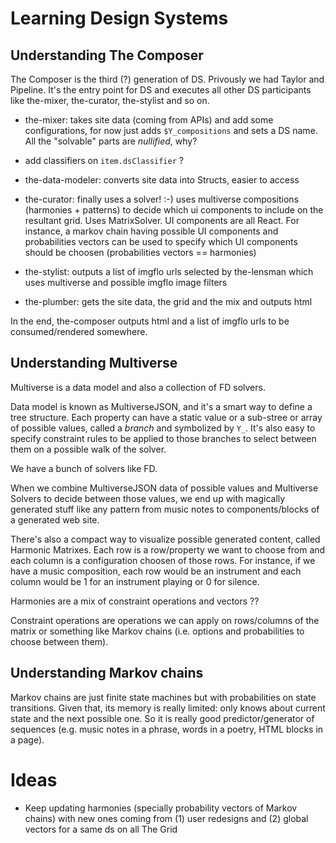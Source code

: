 # Learning Design Systems

## Understanding The Composer

The Composer is the third (?) generation of DS. Privously we had Taylor and
Pipeline.
It's the entry point for DS and executes all other DS participants like
the-mixer, the-curator, the-stylist and so on.

- the-mixer: takes site data (coming from APIs) and add some configurations,
  for now just adds `$Y_compositions` and sets a DS name. All the "solvable"
  parts are _nullified_, why?

- add classifiers on `item.dsClassifier` ?

- the-data-modeler: converts site data into Structs, easier to access

- the-curator: finally uses a solver! :-) uses multiverse compositions
  (harmonies + patterns) to decide which ui components to include on
  the resultant grid. Uses MatrixSolver. UI components are all React.
  For instance, a markov chain having possible UI components and 
  probabilities vectors can be used to specify which UI components should
  be choosen (probabilities vectors == harmonies)

- the-stylist: outputs a list of imgflo urls selected by the-lensman which uses
  multiverse and possible imgflo image filters

- the-plumber: gets the site data, the grid and the mix and outputs html

In the end, the-composer outputs html and a list of imgflo urls to be
consumed/rendered somewhere.

## Understanding Multiverse

Multiverse is a data model and also a collection of FD solvers.

Data model is known as MultiverseJSON, and it's a smart way to define a tree
structure. Each property can have a static value or a sub-stree or array of
possible values, called a _branch_ and symbolized by `Y_`.
It's also easy to specify constraint rules to be applied to those branches
to select between them on a possible walk of the solver.

We have a bunch of solvers like FD.

When we combine MultiverseJSON data of possible values and Multiverse Solvers
to decide between those values, we end up with magically generated stuff like
any pattern from music notes to components/blocks of a generated web site.

There's also a compact way to visualize possible generated content, called
Harmonic Matrixes. Each row is a row/property we want to choose from and each
column is a configuration choosen of those rows. For instance, if we have a
music composition, each row would be an instrument and each column would be 1
for an instrument playing or 0 for silence.

Harmonies are a mix of constraint operations and vectors ??

Constraint operations are operations we can apply on rows/columns of the matrix
or something like Markov chains (i.e. options and probabilities to choose
between them).

## Understanding Markov chains

Markov chains are just finite state machines but with probabilities on state
transitions. Given that, its memory is really limited: only knows about current
state and the next possible one. So it is really good predictor/generator of
sequences (e.g. music notes in a phrase, words in a poetry, HTML blocks in a
page).

# Ideas

- Keep updating harmonies (specially probability vectors of Markov chains) with
  new ones coming from (1) user redesigns and (2) global vectors for a same ds
  on all The Grid
